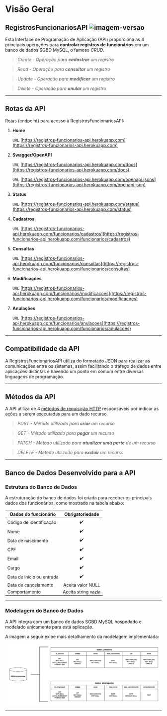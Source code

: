 # Visão Geral

## RegistrosFuncionariosAPI ![imagem-versao](https://img.shields.io/badge/V1.0.0-2094f3?style=flat-square)

Esta Interface de Programação de Aplicação (API) proporciona as 4 principais operações para **controlar 
registros de funcionários** em um banco de dados SGBD MySQL, o famoso _CRUD_.

> _Create - Operação para **cadastrar** um registro_

> _Read - Operação para **consultar** um registro_

> _Update - Operação para **modificar** um registro_

> _Delete - Operação para **anular** um registro_

---

## Rotas da API

Rotas (endpoint) para acesso à RegistrosFuncionariosAPI:

1. **Home**

    `URL` [https://registros-funcionarios-api.herokuapp.com](https://registros-funcionarios-api.herokuapp.com)

2. **Swagger/OpenAPI**

    `URL` [https://registros-funcionarios-api.herokuapp.com/docs](https://registros-funcionarios-api.herokuapp.com/docs)

    `URL` [https://registros-funcionarios-api.herokuapp.com/openapi.jsons](https://registros-funcionarios-api.herokuapp.com/openapi.json)

3. **Status**

    `URL` [https://registros-funcionarios-api.herokuapp.com/status](https://registros-funcionarios-api.herokuapp.com/status)

4. **Cadastros**

    `URL` [https://registros-funcionarios-api.herokuapp.com/funcionarios/cadastros](https://registros-funcionarios-api.herokuapp.com/funcionarios/cadastros)

5. **Consultas**

    `URL` [https://registros-funcionarios-api.herokuapp.com/funcionarios/consultas](https://registros-funcionarios-api.herokuapp.com/funcionarios/consultas)

6. **Modificações**

    `URL` [https://registros-funcionarios-api.herokuapp.com/funcionarios/modificacoes](https://registros-funcionarios-api.herokuapp.com/funcionarios/modificacoes)

7. **Anulações**

    `URL` [https://registros-funcionarios-api.herokuapp.com/funcionarios/anulacoes](https://registros-funcionarios-api.herokuapp.com/funcionarios/anulacoes)

---

## Compatibilidade da API

A RegistrosFuncionariosAPI utiliza do formatado [JSON](https://www.alura.com.br/artigos/o-que-e-json?gclid=Cj0KCQjwmdGYBhDRARIsABmSEePrXco4vblHC4vywuTu31zVXxDIZMZik2M_7Sm9iHTcAm_EUtxBgbAaAkWpEALw_wcB) para realizar as comunicações entre os sistemas, assim facilitando o tráfego de dados entre aplicações distintas e havendo um ponto em comum entre diversas linguagens de programação.

---

## Métodos da API

A API utiliza de 4 [métodos de requisição HTTP](https://developer.mozilla.org/pt-BR/docs/Web/HTTP/Methods) responsáveis por indicar as ações a serem executadas para um dado recurso.

> _POST - Método utilizado para  **criar** um recurso_

> _GET - Método utilizado para  **pegar** um recurso_

> _PATCH - Método utilizado para  **atualizar uma parte** de um recurso_

> _DELETE - Método utilizado para  **excluir** um recurso_

---

## Banco de Dados Desenvolvido para a API

### Estrutura do Banco de Dados

A estruturação do banco de dados foi criada para receber os principais dados dos funcionários, como mostrado na tabela abaixo:

Dados do funcionário      | Obrigatoriedade | 
---------                 | :------:
Código de identificação   | ✔️
Nome                      | ✔️
Data de nascimento        | ✔️
CPF                       | ✔️
Email                     | ✔️
Cargo                     | ✔️
Data de início ou entrada | ✔️
Data de cancelamento      | Aceita valor NULL
Comportamento             | Aceita string vazia  

---

### Modelagem do Banco de Dados

A API integra com um banco de dados SGBD MySQL hospedado e modelado unicamente para está aplicação.

A imagem a seguir exibe mais detalhamento da modelagem implementada:

![imagem-python](./imagens/db_model.png)

---